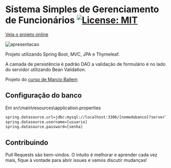 # Sistema Simples de Gerenciamento de Funcionários [![License: MIT](https://img.shields.io/badge/License-MIT-yellow.svg)](https://opensource.org/licenses/MIT)
[Veja o projeto online](https://gerenciador-funcionario.herokuapp.com/)


![apresentacao](https://media.giphy.com/media/UUtvUhw0IfX3W861b6/giphy.gif)

Projeto utilizando Spring Boot, MVC, JPA e Thymeleaf. 

A camada de persistência é padrão DAO a validação de formulário é no lado do servidor utilizando Bean Validation.

Projeto do [curso de Marcio Ballem](https://www.udemy.com/course/spring-boot-mvc-com-thymeleaf/)

## Configuração do banco

Em src\main\resources\application.properties

```bash
spring.datasource.url=jdbc:mysql://localhost:3306/[nomedobanco]?serverTimezone=UTC
spring.datasource.username=[usuario]
spring.datasource.password=[senha]
```


## Contribuindo
Pull Requests são bem-vindos. O intuito é melhorar e aprender cada vez mais, fique à vontade para abrir issues e vamos discutir mudanças!
